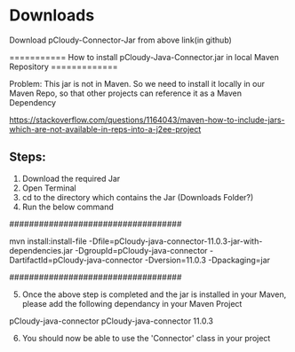 # Downloads

Download pCloudy-Connector-Jar from above link(in github)


=========== How to install pCloudy-Java-Connector.jar in local Maven Repository =============



Problem: This jar is not in Maven. So we need to install it locally in our Maven Repo,
so that other projects can reference it as a Maven Dependency



https://stackoverflow.com/questions/1164043/maven-how-to-include-jars-which-are-not-available-in-reps-into-a-j2ee-project



Steps:
----------- 

1. Download the required Jar
2. Open Terminal
3. cd to the directory which contains the Jar (Downloads Folder?)
4. Run the below command

###################################

mvn install:install-file -Dfile=pCloudy-java-connector-11.0.3-jar-with-dependencies.jar -DgroupId=pCloudy-java-connector -DartifactId=pCloudy-java-connector -Dversion=11.0.3 -Dpackaging=jar

###################################

5. Once the above step is completed and the jar is installed in your Maven, please add the following dependancy in your Maven Project

<dependency>
<groupId>pCloudy-java-connector</groupId>
<artifactId>pCloudy-java-connector</artifactId>
<version>11.0.3</version>
</dependency>

6. You should now be able to use the 'Connector' class in your project




